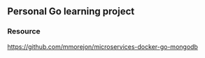 ## Personal Go learning project

### Resource
https://github.com/mmorejon/microservices-docker-go-mongodb